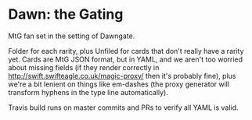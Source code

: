 # Dawn: the Gating

MtG fan set in the setting of Dawngate.

Folder for each rarity, plus Unfiled for cards that don't really have a rarity yet. Cards are MtG JSON format, but in YAML, and we aren't too worried about missing fields (if they render correctly in http://swift.swifteagle.co.uk/magic-proxy/ then it's probably fine), plus we're a bit lenient on things like em-dashes (the proxy generator will transform hyphens in the type line automatically).

Travis build runs on master commits and PRs to verify all YAML is valid.
